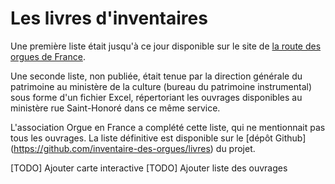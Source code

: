 # Les livres d'inventaires

Une première liste était jusqu'à ce jour disponible sur le site de [la route des orgues de France](http://www2.culture.gouv.fr/culture/orgues/documents/inventaires.html).

Une seconde liste, non publiée, était tenue par la direction générale du patrimoine au ministère de la culture (bureau du patrimoine instrumental) sous forme d'un fichier Excel, répertoriant les ouvrages disponibles au ministère rue Saint-Honoré dans ce même service.

L'association Orgue en France a complété cette liste, qui ne mentionnait pas tous les ouvrages. La liste définitive est disponible sur le [dépôt Github]
(https://github.com/inventaire-des-orgues/livres) du projet.


[TODO] Ajouter carte interactive
[TODO] Ajouter liste des ouvrages
